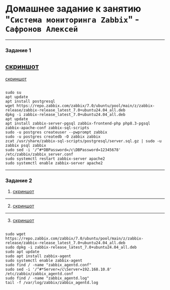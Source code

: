 # Домашнее задание к занятию "`Система мониторинга Zabbix`" - `Сафронов Алексей`

---


### Задание 1

[скриншот](img/1.png)
---
[скриншот](img/2.png)

```

sudo su
apt update
apt install postgresql
wget https://repo.zabbix.com/zabbix/7.0/ubuntu/pool/main/z/zabbix-release/zabbix-release_latest_7.0+ubuntu24.04_all.deb
dpkg -i zabbix-release_latest_7.0+ubuntu24.04_all.deb
apt update
apt install zabbix-server-pgsql zabbix-frontend-php php8.3-pgsql zabbix-apache-conf zabbix-sql-scripts
sudo -u postgres createuser --pwprompt zabbix
sudo -u postgres createdb -O zabbix zabbix
zcat /usr/share/zabbix-sql-scripts/postgresql/server.sql.gz | sudo -u zabbix psql zabbix
sudo sed -i '/^#*DBPassword=/c\DBPassword=12345678' /etc/zabbix/zabbix_server.conf
sudo systemctl restart zabbix-server apache2
sudo systemctl enable zabbix-server apache2

```


----

### Задание 2

1. [скриншот](img/4.png)
---
2. [скриншот](img/5.png)
---
3. [скриншот](img/6.png)



```

sudo wget https://repo.zabbix.com/zabbix/7.0/ubuntu/pool/main/z/zabbix-release/zabbix-release_latest_7.0+ubuntu24.04_all.deb
sudo dpkg -i zabbix-release_latest_7.0+ubuntu24.04_all.deb
sudo apt update
sudo apt install zabbix-agent
sudo systemctl enable zabbix-agent
sudo find / -name "zabbix_agentd.conf"
sudo sed -i '/^#*Server=/c\Server=192.168.10.8' /etc/zabbix/zabbix_agentd.conf
sudo find / -name "zabbix_agentd.log"
tail -f /var/log/zabbix/zabbix_agentd.log

```
